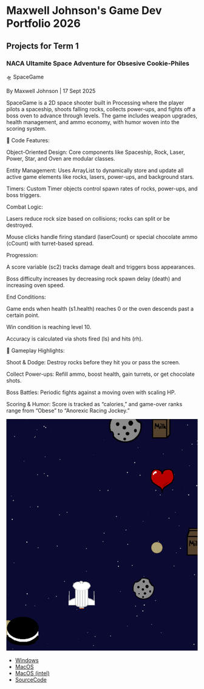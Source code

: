# Maxwell Johnson's Game Dev Portfolio 2026

## Projects for Term 1

### NACA Ultamite Space Adventure for Obsesive Cookie-Philes

🛸 SpaceGame

By Maxwell Johnson | 17 Sept 2025

SpaceGame is a 2D space shooter built in Processing where the player pilots a spaceship, shoots falling rocks, collects power-ups, and fights off a boss oven to advance through levels. The game includes weapon upgrades, health management, and ammo economy, with humor woven into the scoring system.

🔧 Code Features:

Object-Oriented Design: Core components like Spaceship, Rock, Laser, Power, Star, and Oven are modular classes.

Entity Management: Uses ArrayList to dynamically store and update all active game elements like rocks, lasers, power-ups, and background stars.

Timers: Custom Timer objects control spawn rates of rocks, power-ups, and boss triggers.

Combat Logic:

Lasers reduce rock size based on collisions; rocks can split or be destroyed.

Mouse clicks handle firing standard (laserCount) or special chocolate ammo (cCount) with turret-based spread.

Progression:

A score variable (sc2) tracks damage dealt and triggers boss appearances.

Boss difficulty increases by decreasing rock spawn delay (death) and increasing oven speed.

End Conditions:

Game ends when health (s1.health) reaches 0 or the oven descends past a certain point.

Win condition is reaching level 10.

Accuracy is calculated via shots fired (ls) and hits (rh).

🎯 Gameplay Highlights:

Shoot & Dodge: Destroy rocks before they hit you or pass the screen.

Collect Power-ups: Refill ammo, boost health, gain turrets, or get chocolate shots.

Boss Battles: Periodic fights against a moving oven with scaling HP.

Scoring & Humor: Score is tracked as “calories,” and game-over ranks range from “Obese” to “Anorexic Racing Jockey.”

![Running Game](https://github.com/MaxJ-Bastion/PortfolioGameDev1/blob/main/images/SpaceGame01.png?raw=true)

* [Windows](https://github.com/MaxJ-Bastion/PortfolioGameDev1/blob/main/src/SpaceGame/windows-amd64.zip)
* [MacOS](https://github.com/MaxJ-Bastion/PortfolioGameDev1/blob/main/src/SpaceGame/macos-aarch64.zip)
* [MacOS (intel)](https://github.com/MaxJ-Bastion/PortfolioGameDev1/blob/main/src/SpaceGame/macos-x86_64.zip)
* [SourceCode](https://github.com/MaxJ-Bastion/PortfolioGameDev1/tree/main/src/SpaceGame)
